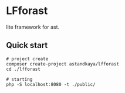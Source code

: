 # LFforast
lite framework for ast.

## Quick start
```
# project create
composer create-project astandkaya/lfforast
cd ./lfforast

# starting
php -S localhost:8080 -t ./public/
```